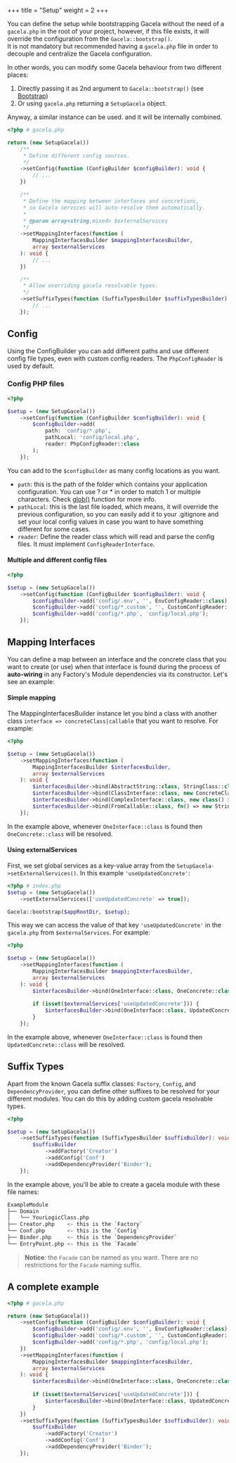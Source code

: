 +++
title = "Setup"
weight = 2
+++


You can define the setup while bootstrapping Gacela without the need of a `gacela.php` in the root of your project,
however, if this file exists, it will override the configuration from the `Gacela::bootstrap()`.<br/>
It is not mandatory but recommended having a `gacela.php` file in order to decouple and centralize the Gacela configuration.

In other words, you can modify some Gacela behaviour from two different places:

1. Directly passing it as 2nd argument to `Gacela::bootstrap()` (see [Bootstrap](/docs/bootstrap/))
2. Or using `gacela.php` returning a `SetupGacela` object.

Anyway, a similar instance can be used. and it will be internally combined.


```php
<?php # gacela.php

return (new SetupGacela())
    /**
     * Define different config sources.
     */
    ->setConfig(function (ConfigBuilder $configBuilder): void {
        // ...
    })

    /**
     * Define the mapping between interfaces and concretions, 
     * so Gacela services will auto-resolve them automatically.
     *
     * @param array<string,mixed> $externalServices
     */
    ->setMappingInterfaces(function (
        MappingInterfacesBuilder $mappingInterfacesBuilder,
        array $externalServices
    ): void {
        // ...
    })

    /**
     * Allow overriding gacela resolvable types.
     */
    ->setSuffixTypes(function (SuffixTypesBuilder $suffixTypesBuilder): void {
        // ...
    });
```

## Config

Using the ConfigBuilder you can add different paths and use different config file types, even with custom config
readers. The `PhpConfigReader` is used by default.

### Config PHP files
```php
<?php

$setup = (new SetupGacela())
    ->setConfig(function (ConfigBuilder $configBuilder): void {
        $configBuilder->add(
            path: 'config/*.php',
            pathLocal: 'config/local.php',
            reader: PhpConfigReader::class 
        );
    });
```

You can add to the `$configBuilder` as many config locations as you want.

- `path`: this is the path of the folder which contains your application configuration. You can use ? or * in order to
  match 1 or multiple characters. Check [glob()](https://www.php.net/manual/en/function.glob.php) function for more info.
- `pathLocal`: this is the last file loaded, which means, it will override the previous configuration, so you can
  easily add it to your .gitignore and set your local config values in case you want to have something different for
  some cases.
- `reader`: Define the reader class which will read and parse the config files. It must implement `ConfigReaderInterface`.

#### Multiple and different config files

```php
<?php

$setup = (new SetupGacela())
    ->setConfig(function (ConfigBuilder $configBuilder): void {
        $configBuilder->add('config/.env', '', EnvConfigReader::class);
        $configBuilder->add('config/*.custom', '', CustomConfigReader::class);
        $configBuilder->add('config/*.php', 'config/local.php');
    });
```

## Mapping Interfaces

You can define a map between an interface and the concrete class that you want to create (or use) when that interface is
found during the process of **auto-wiring** in any Factory's Module dependencies via its constructor. Let's see an example:

#### Simple mapping

The MappingInterfacesBuilder instance let you bind a class with another class `interface => concreteClass|callable` 
that you want to resolve. For example:

```php
<?php

$setup = (new SetupGacela())
    ->setMappingInterfaces(function (
        MappingInterfacesBuilder $interfacesBuilder,
        array $externalServices
    ): void {
        $interfacesBuilder->bind(AbstractString::class, StringClass::class);
        $interfacesBuilder->bind(ClassInterface::class, new ConcreteClass(/*args*/));
        $interfacesBuilder->bind(ComplexInterface::class, new class() implements Foo { /** logic */ });
        $interfacesBuilder->bind(FromCallable::class, fn() => new StringClass('From callable'));
    });
```

In the example above, whenever `OneInterface::class` is found then `OneConcrete::class` will be resolved.

#### Using externalServices

First, we set global services as a key-value array from the `SetupGacela->setExternalServices()`. 
In this example `'useUpdatedConcrete'`:

```php
<?php # index.php
$setup = (new SetupGacela())
    ->setExternalServices(['useUpdatedConcrete' => true]);

Gacela::bootstrap($appRootDir, $setup);
```

This way we can access the value of that key `'useUpdatedConcrete'` in the `gacela.php` from `$externalServices`.
For example:
```php
<?php

$setup = (new SetupGacela())
    ->setMappingInterfaces(function (
        MappingInterfacesBuilder $mappingInterfacesBuilder,
        array $externalServices
    ): void {
        $interfacesBuilder->bind(OneInterface::class, OneConcrete::class);
        
        if (isset($externalServices['useUpdatedConcrete'])) {
            $interfacesBuilder->bind(OneInterface::class, UpdatedConcrete::class);
        }
    });
```

In the example above, whenever `OneInterface::class` is found then `UpdatedConcrete::class` will be resolved.

## Suffix Types

Apart from the known Gacela suffix classes: `Factory`, `Config`, and `DependencyProvider`, you can define other suffixes to be
resolved for your different modules. You can do this by adding custom gacela resolvable types.

```php
<?php

$setup = (new SetupGacela())
    ->setSuffixTypes(function (SuffixTypesBuilder $suffixBuilder): void {
        $suffixBuilder
            ->addFactory('Creator')
            ->addConfig('Conf')
            ->addDependencyProvider('Binder');
    });
```

In the example above, you'll be able to create a gacela module with these file names:

```bash
ExampleModule
├── Domain
│   └── YourLogicClass.php
├── Creator.php    <- this is the `Factory`
└── Conf.php       <- this is the `Config`
├── Binder.php     <- this is the `DependencyProvider` 
└── EntryPoint.php <- this is the `Facade`
```

> **Notice**: the `Facade` can be named as you want. There are no restrictions for the `Facade` naming suffix.

## A complete example

```php
<?php # gacela.php

return (new SetupGacela())
    ->setConfig(function (ConfigBuilder $configBuilder): void {
        $configBuilder->add('config/.env', '', EnvConfigReader::class);
        $configBuilder->add('config/*.custom', '', CustomConfigReader::class);
        $configBuilder->add('config/*.php', 'config/local.php');
    })
    ->setMappingInterfaces(function (
        MappingInterfacesBuilder $mappingInterfacesBuilder,
        array $externalServices
    ): void {
        $interfacesBuilder->bind(OneInterface::class, OneConcrete::class);
        
        if (isset($externalServices['useUpdatedConcrete'])) {
            $interfacesBuilder->bind(OneInterface::class, UpdatedConcrete::class);
        }
    })
    ->setSuffixTypes(function (SuffixTypesBuilder $suffixBuilder): void {
        $suffixBuilder
            ->addFactory('Creator')
            ->addConfig('Conf')
            ->addDependencyProvider('Binder');
    });
```
